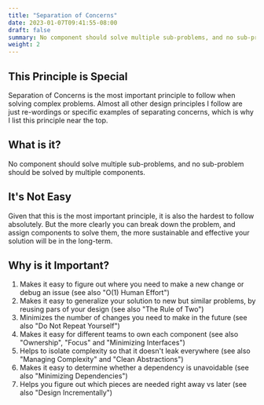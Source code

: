 ```yaml
---
title: "Separation of Concerns"
date: 2023-01-07T09:41:55-08:00
draft: false
summary: No component should solve multiple sub-problems, and no sub-problem should be solved by multiple components.
weight: 2
---
```


## This Principle is Special

Separation of Concerns is the most important principle to follow when solving complex problems. Almost all other design principles I follow are just re-wordings or specific examples of separating concerns, which is why I list this principle near the top.

## What is it?

No component should solve multiple sub-problems, and no sub-problem should be solved by multiple components.

## It's Not Easy

Given that this is the most important principle, it is also the hardest to follow absolutely. But the more clearly you can break down the problem, and assign components to solve them, the more sustainable and effective your solution will be in the long-term.

## Why is it Important?

1. Makes it easy to figure out where you need to make a new change or debug an issue (see also "O(1) Human Effort")
2. Makes it easy to generalize your solution to new but similar problems, by reusing pars of your design (see also "The Rule of Two")
3. Minimizes the number of changes you need to make in the future (see also "Do Not Repeat Yourself")
4. Makes it easy for different teams to own each component (see also "Ownership", "Focus" and "Minimizing Interfaces")
5. Helps to isolate complexity so that it doesn't leak everywhere (see also "Managing Complexity" and "Clean Abstractions")
6. Makes it easy to determine whether a dependency is unavoidable (see also "Minimizing Dependencies")
7. Helps you figure out which pieces are needed right away vs later (see also "Design Incrementally")

